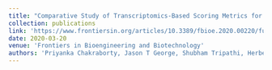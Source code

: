 ```yaml
---
title: "Comparative Study of Transcriptomics-Based Scoring Metrics for the Epithelial-Hybrid-Mesenchymal Spectrum"
collection: publications
link: 'https://www.frontiersin.org/articles/10.3389/fbioe.2020.00220/full'
date: 2020-03-20
venue: 'Frontiers in Bioengineering and Biotechnology'
authors: 'Priyanka Chakraborty, Jason T George, Shubham Tripathi, Herbert Levine, Mohit Kumar Jolly'
---
```

